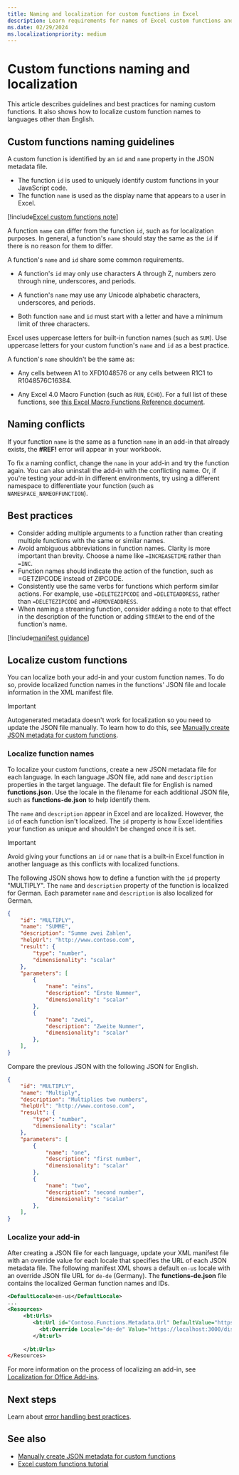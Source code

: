 ```yaml
---
title: Naming and localization for custom functions in Excel
description: Learn requirements for names of Excel custom functions and how to localize custom functions.
ms.date: 02/29/2024
ms.localizationpriority: medium
---
```

# Custom functions naming and localization

This article describes guidelines and best practices for naming custom functions. It also shows how to localize custom function names to languages other than English.

## Custom functions naming guidelines

A custom function is identified by an `id` and `name` property in the JSON metadata file.

- The function `id` is used to uniquely identify custom functions in your JavaScript code.
- The function `name` is used as the display name that appears to a user in Excel.

[!include[Excel custom functions note](../includes/excel-custom-functions-note.md)]

A function `name` can differ from the function `id`, such as for localization purposes. In general, a function's `name` should stay the same as the `id` if there is no reason for them to differ.

A function's `name` and `id` share some common requirements.

- A function's `id` may only use characters A through Z, numbers zero through nine, underscores, and periods.

- A function's `name` may use any Unicode alphabetic characters, underscores, and periods.

- Both function `name` and `id` must start with a letter and have a minimum limit of three characters.

Excel uses uppercase letters for built-in function names (such as `SUM`). Use uppercase letters for your custom function's `name` and `id` as a best practice.

A function's `name` shouldn't be the same as:

- Any cells between A1 to XFD1048576 or any cells between R1C1 to R1048576C16384.

- Any Excel 4.0 Macro Function (such as `RUN`, `ECHO`).  For a full list of these functions, see [this Excel Macro Functions Reference document](https://www.myonlinetraininghub.com/cdn/files/Excel%204.0%20Macro%20Functions%20Reference.pdf).

## Naming conflicts

If your function `name` is the same as a function `name` in an add-in that already exists, the **#REF!** error will appear in your workbook.

To fix a naming conflict, change the `name` in your add-in and try the function again. You can also uninstall the add-in with the conflicting name. Or, if you're testing your add-in in different environments, try using a different namespace to differentiate your function (such as `NAMESPACE_NAMEOFFUNCTION`).

## Best practices

- Consider adding multiple arguments to a function rather than creating multiple functions with the same or similar names.
- Avoid ambiguous abbreviations in function names. Clarity is more important than brevity. Choose a name like `=INCREASETIME` rather than `=INC`.
- Function names should indicate the action of the function, such as =GETZIPCODE instead of ZIPCODE.
- Consistently use the same verbs for functions which perform similar actions. For example, use `=DELETEZIPCODE` and `=DELETEADDRESS`, rather than `=DELETEZIPCODE` and `=REMOVEADDRESS`.
- When naming a streaming function, consider adding a note to that effect in the description of the function or adding `STREAM` to the end of the function's name.

[!include[manifest guidance](../includes/manifest-guidance.md)]

## Localize custom functions

You can localize both your add-in and your custom function names. To do so, provide localized function names in the functions' JSON file and locale information in the XML manifest file.

> [!IMPORTANT]
> Autogenerated metadata doesn't work for localization so you need to update the JSON file manually. To learn how to do this, see [Manually create JSON metadata for custom functions](custom-functions-json.md).

### Localize function names

To localize your custom functions, create a new JSON metadata file for each language. In each language JSON file, add `name` and `description` properties in the target language. The default file for English is named **functions.json**. Use the locale in the filename for each additional JSON file, such as **functions-de.json** to help identify them.

The `name` and `description` appear in Excel and are localized. However, the `id` of each function isn't localized. The `id` property is how Excel identifies your function as unique and shouldn't be changed once it is set.

> [!IMPORTANT]
> Avoid giving your functions an `id` or `name` that is a built-in Excel function in another language as this conflicts with localized functions.

The following JSON shows how to define a function with the `id` property "MULTIPLY". The `name` and `description` property of the function is localized for German. Each parameter `name` and `description` is also localized for German.

```JSON
{
    "id": "MULTIPLY",
    "name": "SUMME",
    "description": "Summe zwei Zahlen",
    "helpUrl": "http://www.contoso.com",
    "result": {
        "type": "number",
        "dimensionality": "scalar"
    },
    "parameters": [
        {
            "name": "eins",
            "description": "Erste Nummer",
            "dimensionality": "scalar"
        },
        {
            "name": "zwei",
            "description": "Zweite Nummer",
            "dimensionality": "scalar"
        },
    ],
}
```

Compare the previous JSON with the following JSON for English.

```JSON
{
    "id": "MULTIPLY",
    "name": "Multiply",
    "description": "Multiplies two numbers",
    "helpUrl": "http://www.contoso.com",
    "result": {
        "type": "number",
        "dimensionality": "scalar"
    },
    "parameters": [
        {
            "name": "one",
            "description": "first number",
            "dimensionality": "scalar"
        },
        {
            "name": "two",
            "description": "second number",
            "dimensionality": "scalar"
        },
    ],
}
```

### Localize your add-in

After creating a JSON file for each language, update your XML manifest file with an override value for each locale that specifies the URL of each JSON metadata file. The following manifest XML shows a default `en-us` locale with an override JSON file URL for `de-de` (Germany). The **functions-de.json** file contains the localized German function names and IDs.

```XML
<DefaultLocale>en-us</DefaultLocale>
...
<Resources>
     <bt:Urls>
        <bt:Url id="Contoso.Functions.Metadata.Url" DefaultValue="https://localhost:3000/dist/functions.json"/>
          <bt:Override Locale="de-de" Value="https://localhost:3000/dist/functions-de.json" />
        </bt:url>
        
     </bt:Urls>
</Resources>
```

For more information on the process of localizing an add-in, see [Localization for Office Add-ins](../develop/localization.md#control-localization-from-the-manifest).

## Next steps

Learn about [error handling best practices](custom-functions-errors.md).

## See also

- [Manually create JSON metadata for custom functions](custom-functions-json.md)
- [Excel custom functions tutorial](../tutorials/excel-tutorial-create-custom-functions.md)

